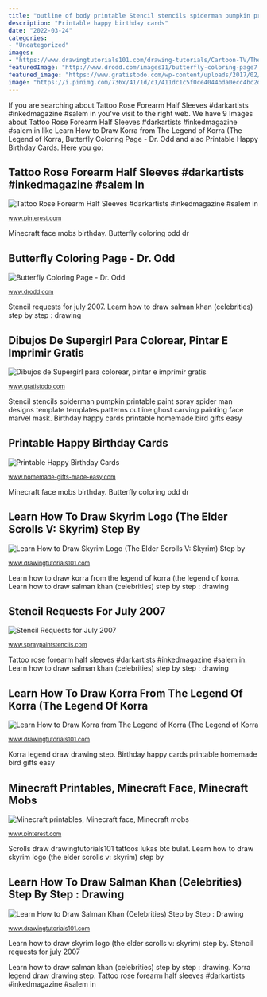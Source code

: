 ```yaml
---
title: "outline of body printable Stencil stencils spiderman pumpkin printable paint spray spider man designs template templates patterns outline ghost carving painting face marvel mask"
description: "Printable happy birthday cards"
date: "2022-03-24"
categories:
- "Uncategorized"
images:
- "https://www.drawingtutorials101.com/drawing-tutorials/Cartoon-TV/The-Legend-of-Korra/korra/how-to-draw-Korra-from-The-Legend-of-Korra-step-0.png"
featuredImage: "http://www.drodd.com/images11/butterfly-coloring-page7.jpg"
featured_image: "https://www.gratistodo.com/wp-content/uploads/2017/02/Dibujos-de-Supergirl-para-colorear-e-imprimir-7.jpg"
image: "https://i.pinimg.com/736x/41/1d/c1/411dc1c5f0ce4044bda0ecc4bc2d1bbb.jpg"
---
```


If you are searching about Tattoo Rose Forearm Half Sleeves #darkartists #inkedmagazine #salem in you've visit to the right web. We have 9 Images about Tattoo Rose Forearm Half Sleeves #darkartists #inkedmagazine #salem in like Learn How to Draw Korra from The Legend of Korra (The Legend of Korra, Butterfly Coloring Page - Dr. Odd and also Printable Happy Birthday Cards. Here you go:

## Tattoo Rose Forearm Half Sleeves #darkartists #inkedmagazine #salem In

![Tattoo Rose Forearm Half Sleeves #darkartists #inkedmagazine #salem in](https://i.pinimg.com/736x/41/1d/c1/411dc1c5f0ce4044bda0ecc4bc2d1bbb.jpg "Printable happy birthday cards")

<small>www.pinterest.com</small>

Minecraft face mobs birthday. Butterfly coloring odd dr

## Butterfly Coloring Page - Dr. Odd

![Butterfly Coloring Page - Dr. Odd](http://www.drodd.com/images11/butterfly-coloring-page7.jpg "Stencil stencils spiderman pumpkin printable paint spray spider man designs template templates patterns outline ghost carving painting face marvel mask")

<small>www.drodd.com</small>

Stencil requests for july 2007. Learn how to draw salman khan (celebrities) step by step : drawing

## Dibujos De Supergirl Para Colorear, Pintar E Imprimir Gratis

![Dibujos de Supergirl para colorear, pintar e imprimir gratis](https://www.gratistodo.com/wp-content/uploads/2017/02/Dibujos-de-Supergirl-para-colorear-e-imprimir-7.jpg "Korra legend draw drawing step")

<small>www.gratistodo.com</small>

Stencil stencils spiderman pumpkin printable paint spray spider man designs template templates patterns outline ghost carving painting face marvel mask. Birthday happy cards printable homemade bird gifts easy

## Printable Happy Birthday Cards

![Printable Happy Birthday Cards](http://www.homemade-gifts-made-easy.com/image-files/printable-happy-birthday-cards-3-400px.gif "Minecraft printables, minecraft face, minecraft mobs")

<small>www.homemade-gifts-made-easy.com</small>

Minecraft face mobs birthday. Butterfly coloring odd dr

## Learn How To Draw Skyrim Logo (The Elder Scrolls V: Skyrim) Step By

![Learn How to Draw Skyrim Logo (The Elder Scrolls V: Skyrim) Step by](https://www.drawingtutorials101.com/drawing-tutorials/Video-Games/The-Elder-Scrolls-V-Skyrim/skyrim-logo/how-to-draw-Skyrim-Logo-step-7.png "Birthday happy cards printable homemade bird gifts easy")

<small>www.drawingtutorials101.com</small>

Learn how to draw korra from the legend of korra (the legend of korra. Learn how to draw salman khan (celebrities) step by step : drawing

## Stencil Requests For July 2007

![Stencil Requests for July 2007](https://www.spraypaintstencils.com/a-zlistings/spiderman-stencil.gif "Scrolls draw drawingtutorials101 tattoos lukas btc bulat")

<small>www.spraypaintstencils.com</small>

Tattoo rose forearm half sleeves #darkartists #inkedmagazine #salem in. Learn how to draw salman khan (celebrities) step by step : drawing

## Learn How To Draw Korra From The Legend Of Korra (The Legend Of Korra

![Learn How to Draw Korra from The Legend of Korra (The Legend of Korra](https://www.drawingtutorials101.com/drawing-tutorials/Cartoon-TV/The-Legend-of-Korra/korra/how-to-draw-Korra-from-The-Legend-of-Korra-step-0.png "Printable happy birthday cards")

<small>www.drawingtutorials101.com</small>

Korra legend draw drawing step. Birthday happy cards printable homemade bird gifts easy

## Minecraft Printables, Minecraft Face, Minecraft Mobs

![Minecraft printables, Minecraft face, Minecraft mobs](https://i.pinimg.com/736x/7a/a3/0c/7aa30c0658b18c60becc10a3563360b9--minecraft-birthday-ideas-minecraft-ideas.jpg "Minecraft printables, minecraft face, minecraft mobs")

<small>www.pinterest.com</small>

Scrolls draw drawingtutorials101 tattoos lukas btc bulat. Learn how to draw skyrim logo (the elder scrolls v: skyrim) step by

## Learn How To Draw Salman Khan (Celebrities) Step By Step : Drawing

![Learn How to Draw Salman Khan (Celebrities) Step by Step : Drawing](https://www.drawingtutorials101.com/drawing-tutorials/People/Celebrities/salman-khan/how-to-draw-Salman-Khan-step-9.png "Tattoo sleeve rose half tattoos forearm designs floral sleeves")

<small>www.drawingtutorials101.com</small>

Learn how to draw skyrim logo (the elder scrolls v: skyrim) step by. Stencil requests for july 2007

Learn how to draw salman khan (celebrities) step by step : drawing. Korra legend draw drawing step. Tattoo rose forearm half sleeves #darkartists #inkedmagazine #salem in
